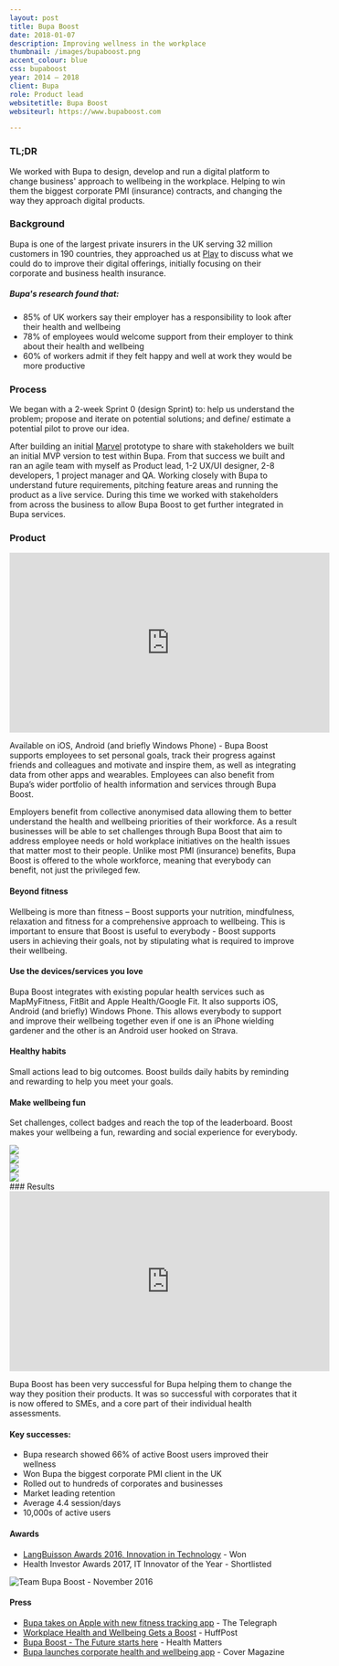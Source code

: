 ```yaml
---
layout: post
title: Bupa Boost
date: 2018-01-07
description: Improving wellness in the workplace
thumbnail: /images/bupaboost.png
accent_colour: blue
css: bupaboost
year: 2014 – 2018
client: Bupa
role: Product lead
websitetitle: Bupa Boost
websiteurl: https://www.bupaboost.com

---
```


<div class="text_container" markdown="1">

### TL;DR
We worked with Bupa to design, develop and run a digital platform to change business' approach to wellbeing in the workplace. Helping to win them the biggest corporate PMI (insurance) contracts, and changing the way they approach digital products.

### Background
Bupa is one of the largest private insurers in the UK serving 32 million customers in 190 countries, they approached us at [Play](/work/play) to discuss what we could do to improve their digital offerings, initially focusing on their corporate and business health insurance.

##### Bupa's research found that:
- 85% of UK workers say their employer has a responsibility to look after their health and wellbeing
- 78% of employees would welcome support from their employer to think about their health and wellbeing
- 60% of workers admit if they felt happy and well at work they would be more productive

### Process
We began with a 2-week Sprint 0 (design Sprint) to: help us understand the problem; propose and iterate on potential solutions; and define/ estimate a potential pilot to prove our idea.

After building an initial [Marvel](https://marvelapp.com) prototype to share with stakeholders we built an initial MVP version to test within Bupa. From that success we built and ran an agile team with myself as Product lead, 1-2 UX/UI designer, 2-8 developers, 1 project manager and QA. Working closely with Bupa to understand future requirements, pitching feature areas and running the product as a live service. During this time we worked with stakeholders from across the business to allow Bupa Boost to get further integrated in Bupa services.

### Product
<div class="youtube">
<iframe width="560" height="315" src="https://www.youtube.com/embed/GszJdhb0oGE" frameborder="0" allow="autoplay; encrypted-media" allowfullscreen></iframe>
</div>

Available on iOS, Android (and briefly Windows Phone) - Bupa Boost supports employees to set personal goals, track their progress against friends and colleagues and motivate and inspire them, as well as integrating data from other apps and wearables. Employees can also benefit from Bupa’s wider portfolio of health information and services through Bupa Boost.

Employers benefit from collective anonymised data allowing them to better understand the health and wellbeing priorities of their workforce. As a result businesses will be able to set challenges through Bupa Boost that aim to address employee needs or hold workplace initiatives on the health issues that matter most to their people. Unlike most PMI (insurance) benefits, Bupa Boost is offered to the whole workforce, meaning that everybody can benefit, not just the privileged few.

#### Beyond fitness
Wellbeing is more than fitness – Boost supports your nutrition, mindfulness, relaxation and fitness for a comprehensive approach to wellbeing. This is important to ensure that Boost is useful to everybody - Boost supports users in achieving their goals, not by stipulating what is required to improve their wellbeing.

#### Use the devices/services you love
Bupa Boost integrates with existing popular health services such as MapMyFitness, FitBit and Apple Health/Google Fit. It also supports iOS, Android (and briefly) Windows Phone. This allows everybody to support and improve their wellbeing together even if one is an iPhone wielding gardener and the other is an Android user hooked on Strava.

#### Healthy habits
Small actions lead to big outcomes. Boost builds daily habits by reminding and rewarding to help you meet your goals.

#### Make wellbeing fun
Set challenges, collect badges and reach the top of the leaderboard. Boost makes your wellbeing a fun, rewarding and social experience for everybody.

</div>

<div class="image-carousel js-flickity" data-flickity='{ "imagesLoaded": true }'>
  <div class="image-cell"><img src="/images/boost/boost1.png" /></div>
  <div class="image-cell"><img src="/images/boost/boost2.png" /></div>
  <div class="image-cell"><img src="/images/boost/boost3.png" /></div>
  <div class="image-cell"><img src="/images/boost/boost4.png" /></div>

</div>


<div class="text_container" markdown="1">
### Results
<div class="youtube">
<iframe width="560" height="315" src="https://www.youtube.com/embed/9GH1ci3VWaU?rel=0&amp;showinfo=0" frameborder="0" allow="autoplay; encrypted-media" allowfullscreen></iframe>
</div>

Bupa Boost has been very successful for Bupa helping them to change the way they position their products. It was so successful with corporates that it is now offered to SMEs, and a core part of their individual health assessments.

#### Key successes:
- Bupa research showed 66% of active Boost users improved their wellness
- Won Bupa the biggest corporate PMI client in the UK
- Rolled out to hundreds of corporates and businesses
- Market leading retention
- Average 4.4 session/days
- 10,000s of active users


#### Awards
- [LangBuisson Awards 2016, Innovation in Technology](https://laingbuissonawards.com/previous-years/2016-awards/winners/winners-innovation-leaders/) - Won
- Health Investor Awards 2017, IT Innovator of the Year - Shortlisted

<img src="/images/boost/team_bupaboost.jpg" alt="Team Bupa Boost - November 2016" title="Team Bupa Boost - November 2016" />



#### Press
- [Bupa takes on Apple with new fitness tracking app](https://www.telegraph.co.uk/finance/newsbysector/supportservices/11360744/Bupa-takes-on-Apple-with-new-fitness-tracking-app.html) - The Telegraph
- [Workplace Health and Wellbeing Gets a Boost](https://www.huffingtonpost.co.uk/patrick-watt/workplace-health-and-well_b_6604914.html) - HuffPost
- [Bupa Boost - The Future starts here](http://www.health-matters.co.uk/news/bupa-boost---the-future-starts-here) - Health Matters
- [Bupa launches corporate health and wellbeing app](https://www.covermagazine.co.uk/cover/news/2391592/bupa-launches-corporate-health-and-wellbeing-app) - Cover Magazine



</div>
